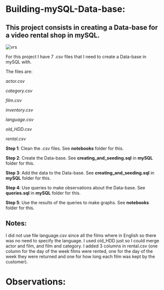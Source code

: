 # Building-mySQL-Data-base:
## This project consists in creating a Data-base for a video rental shop in mySQL.

![vrs](https://s.hdnux.com/photos/01/17/43/33/20854464/7/rawImage.jpg)

For this project I have 7 .csv files that I need to create a Data-base in mySQL with. 


The files are:


_actor.csv_

_category.csv_

_film.csv_

_inventory.csv_

_language.csv_

_old_HDD.csv_

_rental.csv_



**Step 1**: Clean the .csv files. See **notebooks** folder for this.

**Step 2**: Create the Data-base. See **creating_and_seeding.sql** in **mySQL** folder for this. 

**Step 3**: Add the data to the Data-base. See **creating_and_seeding.sql** in **mySQL** folder for this.

**Step 4**: Use queries to make observations about the Data-base. See **queries.sql** in **mySQL** folder for this.

**Step 5**: Use the results of the queries to make graphs. See **notebooks** folder for this. 

## Notes:

I did not use file language.csv since all the films where in English so there was no need to specify the language. 
I used old_HDD just so I could merge actor and film, and film and category. 
I added 3 columns in rental.csv (one column for the day of the week films were rented, one for the day of the week they were returned and one for how long each film was kept by the customer).

# Observations: